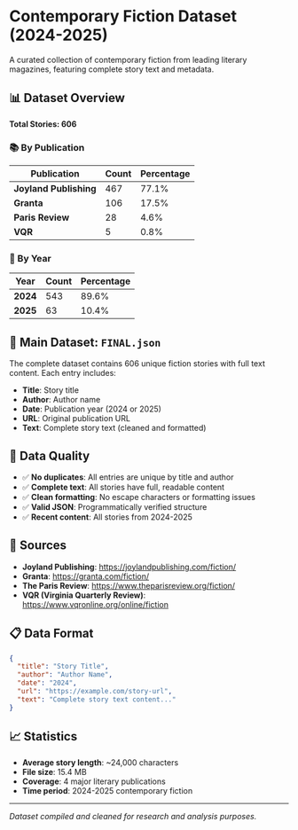 # Contemporary Fiction Dataset (2024-2025)

A curated collection of contemporary fiction from leading literary magazines, featuring complete story text and metadata.

## 📊 Dataset Overview

**Total Stories: 606**

### 📚 By Publication

| Publication | Count | Percentage |
|-------------|-------|------------|
| **Joyland Publishing** | 467 | 77.1% |
| **Granta** | 106 | 17.5% |
| **Paris Review** | 28 | 4.6% |
| **VQR** | 5 | 0.8% |

### 📅 By Year

| Year | Count | Percentage |
|------|-------|------------|
| **2024** | 543 | 89.6% |
| **2025** | 63 | 10.4% |

## 📁 Main Dataset: `FINAL.json`

The complete dataset contains 606 unique fiction stories with full text content. Each entry includes:

- **Title**: Story title
- **Author**: Author name  
- **Date**: Publication year (2024 or 2025)
- **URL**: Original publication URL
- **Text**: Complete story text (cleaned and formatted)

## 🎯 Data Quality

- ✅ **No duplicates**: All entries are unique by title and author
- ✅ **Complete text**: All stories have full, readable content
- ✅ **Clean formatting**: No escape characters or formatting issues
- ✅ **Valid JSON**: Programmatically verified structure
- ✅ **Recent content**: All stories from 2024-2025

## 📖 Sources

- **Joyland Publishing**: https://joylandpublishing.com/fiction/
- **Granta**: https://granta.com/fiction/
- **The Paris Review**: https://www.theparisreview.org/fiction/
- **VQR (Virginia Quarterly Review)**: https://www.vqronline.org/online/fiction

## 📋 Data Format

```json
{
  "title": "Story Title",
  "author": "Author Name", 
  "date": "2024",
  "url": "https://example.com/story-url",
  "text": "Complete story text content..."
}
```

## 📈 Statistics

- **Average story length**: ~24,000 characters
- **File size**: 15.4 MB
- **Coverage**: 4 major literary publications
- **Time period**: 2024-2025 contemporary fiction

---

*Dataset compiled and cleaned for research and analysis purposes.*